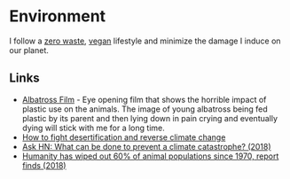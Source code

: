 # Environment

I follow a [zero waste](zero-waste.md), [vegan](veganism.md) lifestyle and minimize the damage I induce on our planet.

## Links

- [Albatross Film](https://www.albatrossthefilm.com/) - Eye opening film that shows the horrible impact of plastic use on the animals. The image of young albatross being fed plastic by its parent and then lying down in pain crying and eventually dying will stick with me for a long time.
- [How to fight desertification and reverse climate change](https://www.ted.com/talks/allan_savory_how_to_green_the_world_s_deserts_and_reverse_climate_change#t-992223)
- [Ask HN: What can be done to prevent a climate catastrophe? (2018)](https://news.ycombinator.com/item?id=18181503)
- [Humanity has wiped out 60% of animal populations since 1970, report finds (2018)](https://www.theguardian.com/environment/2018/oct/30/humanity-wiped-out-animals-since-1970-major-report-finds)